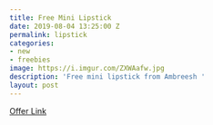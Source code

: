 ```yaml
---
title: Free Mini Lipstick
date: 2019-08-04 13:25:00 Z
permalink: lipstick
categories:
- new
- freebies
image: https://i.imgur.com/ZXWAafw.jpg
description: 'Free mini lipstick from Ambreesh '
layout: post
---
```


[Offer Link](https://ambreesh.com/pages/get-a-free-mini)